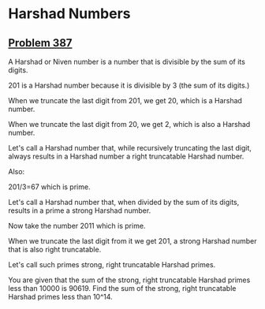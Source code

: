 # Harshad Numbers
## [Problem 387](https://projecteuler.net/problem=387)
A Harshad or Niven number is a number that is divisible by the sum of its digits.

201 is a Harshad number because it is divisible by 3 (the sum of its digits.)

When we truncate the last digit from 201, we get 20, which is a Harshad number.

When we truncate the last digit from 20, we get 2, which is also a Harshad number.

Let's call a Harshad number that, while recursively truncating the last digit, always results in a Harshad number a right truncatable Harshad number.




Also:

201/3=67 which is prime.

Let's call a Harshad number that, when divided by the sum of its digits, results in a prime a strong Harshad number.


Now take the number 2011 which is prime.

When we truncate the last digit from it we get 201, a strong Harshad number that is also right truncatable.

Let's call such primes strong, right truncatable Harshad primes.


You are given that the sum of the strong, right truncatable Harshad primes less than 10000 is 90619.
Find the sum of the strong, right truncatable Harshad primes less than 10^14.
